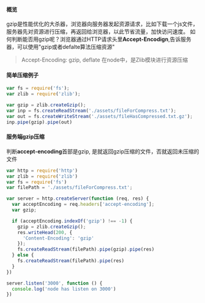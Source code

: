 #### 概览
gzip是性能优化的大杀器，浏览器向服务器发起资源请求，比如下载一个js文件，服务器先对资源进行压缩，再返回给浏览器，以此节省流量，加快访问速度。
如何判断能否用gzip呢？浏览器通过HTTP请求头里**Accept-Encodign**,告诉服务器，可以使用"gzip或者defalte算法压缩资源"
> Accept-Encoding: gzip, deflate
在node中，是Zlib模块进行资源压缩

#### 简单压缩例子
```javascript
var fs = require('fs');
var zlib = require('zlib');

var gzip = zlib.createGzip();
var inp = fs.createReadStream('./assets/fileForCompress.txt');
var out = fs.createWriteStream('./assets/fileHasCompressed.txt.gz');
inp.pipe(gzip).pipe(out)
```
#### 服务端gzip压缩
判断**accept-encoding**首部是gzip, 是就返回gzip压缩的文件，否就返回未压缩的文件
```javascript
var http = require('http')
var zlib = require('zlib')
var fs = require('fs')
var filePath = './assets/fileForCompress.txt';

var server = http.createServer(function (req, res) {
  var acceptEncoding = req.headers['accept-encoding'];
  var gzip;

  if (acceptEncoding.indexOf('gzip') !== -1) {
    gzip = zlib.createGzip();
    res.writeHead(200, {
      'Content-Encoding': 'gzip'
    });
    fs.createReadStream(filePath).pipe(gzip).pipe(res)
  } else {
    fs.createReadStream(filePath).pipe(res)
  }
})

server.listen('3000', function () {
  console.log('node has listen on 3000')
})
```